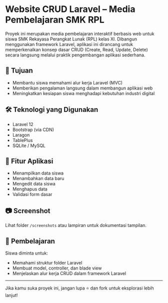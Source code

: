 # Website CRUD Laravel – Media Pembelajaran SMK RPL

Proyek ini merupakan media pembelajaran interaktif berbasis web untuk siswa SMK Rekayasa Perangkat Lunak (RPL) kelas XI. Dibangun menggunakan framework Laravel, aplikasi ini dirancang untuk memperkenalkan konsep dasar CRUD (Create, Read, Update, Delete) secara langsung melalui praktik pengembangan aplikasi sederhana.

## 🎯 Tujuan
- Membantu siswa memahami alur kerja Laravel (MVC)
- Memberikan pengalaman langsung dalam membangun aplikasi web
- Meningkatkan kesiapan siswa menghadapi kebutuhan industri digital

## 🛠️ Teknologi yang Digunakan
- Laravel 12
- Bootstrap (via CDN)
- Laragon
- TablePlus
- SQLite / MySQL

## 🚀 Fitur Aplikasi
- Menampilkan data siswa
- Menambahkan data baru
- Mengedit data siswa
- Menghapus data
- Validasi form dasar

## 📷 Screenshot
Lihat folder `/screenshots` atau lampiran untuk dokumentasi tampilan.

## 🧠 Pembelajaran
Siswa diminta untuk:
- Memahami struktur folder Laravel
- Membuat model, controller, dan blade view
- Menjelaskan alur kerja CRUD dalam framework Laravel

---

Jika kamu suka proyek ini, jangan lupa ⭐ dan fork untuk eksplorasi lebih lanjut!

